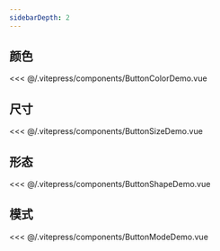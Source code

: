 ```yaml
---
sidebarDepth: 2
---
```


## 颜色

<ButtonColorDemo></ButtonColorDemo>
<<< @/.vitepress/components/ButtonColorDemo.vue

## 尺寸

<ButtonSizeDemo></ButtonSizeDemo>
<<< @/.vitepress/components/ButtonSizeDemo.vue

## 形态

<ButtonShapeDemo></ButtonShapeDemo>
<<< @/.vitepress/components/ButtonShapeDemo.vue

## 模式

<ButtonModeDemo></ButtonModeDemo>
<<< @/.vitepress/components/ButtonModeDemo.vue
